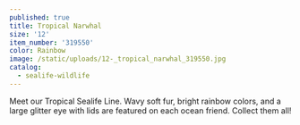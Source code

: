 ```yaml
---
published: true
title: Tropical Narwhal
size: '12'
item_number: '319550'
color: Rainbow
image: /static/uploads/12-_tropical_narwhal_319550.jpg
catalog:
  - sealife-wildlife
---
```

Meet our Tropical Sealife Line. Wavy soft fur, bright rainbow colors, and a large glitter eye with lids are featured on each ocean friend. Collect them all!
